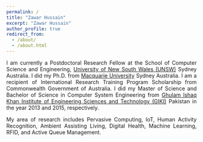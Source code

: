```yaml
---
permalink: /
title: "Zawar Hussain"
excerpt: "Zawar Hussain"
author_profile: true
redirect_from: 
  - /about/
  - /about.html
---
```

<div style="text-align: justify"> 
<p>I am currently a Postdoctoral Research Fellow at the School of Computer Science and Engineering, <a href="https://www.unsw.edu.au">University of New South Wales (UNSW)</a> Sydney Australia. I did my Ph.D. from <a href="https://www.mq.edu.au">Macquarie University</a> Sydney Australia. I am a recipient of International Research Training Program Scholarship from Commonwealth Government of Australia. I did my Master of Science and Bachelor of Science in Computer System Engineering from <a href="https://giki.edu.pk">Ghulam Ishaq Khan Institute of Engineering Sciences and Technology (GIKI)</a> Pakistan in the year 2013 and 2015, respectively.</p>


<p>My area of research includes Pervasive Computing, IoT, Human Activity Recognition, Ambient Assisting Living, Digital Health, Machine Learning, RFID, and Active Queue Management.</p></div>


